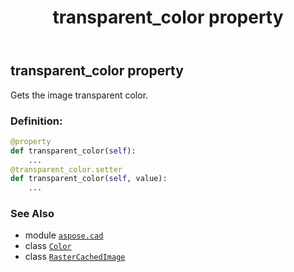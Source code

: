 ﻿---
title: transparent_color property
second_title: Aspose.CAD for Python via .NET API References
description: 
type: docs
weight: 650
url: /aspose.cad/rastercachedimage/transparent_color/
is_root: false
---

## transparent_color property


Gets the image transparent color.
### Definition:
```python
@property
def transparent_color(self):
    ...
@transparent_color.setter
def transparent_color(self, value):
    ...
```

### See Also
* module [`aspose.cad`](../../)
* class [`Color`](/cad/python-net/aspose.cad/color)
* class [`RasterCachedImage`](/cad/python-net/aspose.cad/rastercachedimage)
